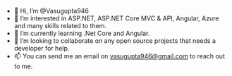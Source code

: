 - 👋 Hi, I’m @Vasugupta946
- 👀 I’m interested in ASP.NET, ASP.NET Core MVC & API, Angular, Azure and many skills related to them.
- 🌱 I’m currently learning .Net Core and Angular.
- 💞️ I’m looking to collaborate on any open source projects that needs a developer for help.
- 📫 You can send me an email on vasugupta946@gmail.com to reach out to me.

<!---
Vasugupta946/Vasugupta946 is a ✨ special ✨ repository because its `README.md` (this file) appears on your GitHub profile.
You can click the Preview link to take a look at your changes.
--->
